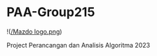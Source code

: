 # PAA-Group215

!([/Mazdo logo.png](https://github.com/Farel-Putra-Albana/PAA-Group215/blob/main/MazDo%20logo.png))


Project Perancangan dan Analisis Algoritma 2023


